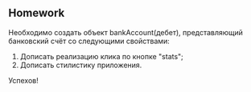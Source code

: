 ##  Homework

Необходимо создать объект bankAccount(дебет), представляющий банковский счёт со следующими свойствами:

1. Дописать реализацию клика по кнопке "stats";
2. Дописать стилистику приложения.

Успехов!